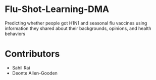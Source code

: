 # Flu-Shot-Learning-DMA
Predicting whether people got H1N1 and seasonal flu vaccines using information they shared about their backgrounds, opinions, and health behaviors


# Contributors
- Sahil Rai
- Deonte Allen-Gooden

